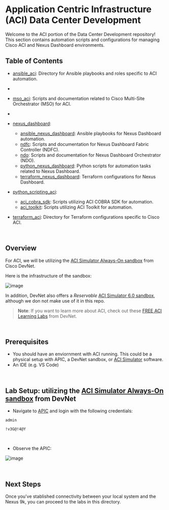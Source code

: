 # Application Centric Infrastructure (ACI) Data Center Development


Welcome to the ACI portion of the Data Center Development repository! This section contains automation scripts and configurations for managing Cisco ACI and Nexus Dashboard environments.


## Table of Contents

- [ansible_aci](./ansible_aci/): Directory for Ansible playbooks and roles specific to ACI automation.
- 
- [mso_aci](./mso_aci/): Scripts and documentation related to Cisco Multi-Site Orchestrator (MSO) for ACI.
- 
- [nexus_dashboard](./nexus_dashboard/):
  - [ansible_nexus_dashboard](./nexus_dashboard/ansible_nexus_dashboard/): Ansible playbooks for Nexus Dashboard automation.
  - [ndfc](./nexus_dashboard/ndfc/): Scripts and documentation for Nexus Dashboard Fabric Controller (NDFC).
  - [ndo](./nexus_dashboard/ndo/): Scripts and documentation for Nexus Dashboard Orchestrator (NDO).
  - [python_nexus_dashboard](./nexus_dashboard/python_nexus_dashboard/): Python scripts for automation tasks related to Nexus Dashboard.
  - [terraform_nexus_dashboard](./nexus_dashboard/terraform_nexus_dashboard/): Terraform configurations for Nexus Dashboard.

- [python_scripting_aci](./python_scripting_aci/):
  - [aci_cobra_sdk](./python_scripting_aci/aci_cobra_sdk/): Scripts utilizing ACI COBRA SDK for automation.
  - [aci_toolkit](./python_scripting_aci/aci_toolkit/): Scripts utilizing ACI Toolkit for automation.

- [terraform_aci](./terraform_aci/): Directory for Terraform configurations specific to Cisco ACI.


<br>

## Overview 

For ACI, we will be utilizing the [ACI Simulator Always-On sandbox](https://devnetsandbox.cisco.com/DevNet/catalog/Open-NX-OS-Programmability_open-nx-os) from Cisco DevNet. 

Here is the infrastructure of the sandbox:

![image](https://github.com/user-attachments/assets/ec42f2eb-93ab-4b30-9fa2-0173e5802605)



In addition, DevNet also offers a *Reservable* [ACI Simulator 6.0 sandbox](https://devnetsandbox.cisco.com/DevNet/catalog/aci-simulator-sandbox_aci-simulator), although we don not make use of it in this repo.

> **Note**: If you want to learn more about ACI, check out these [FREE ACI Learning Labs](https://developer.cisco.com/learning/search/?categories=Data%20Center&contentType=track,module,lab&page=1&products=ACI) from DevNet.


<br>

## Prerequisites

- You should have an enviornment with ACI running. This could be a physical setup with APIC, a DevNet sandbox, or [ACI Simulator](https://www.cisco.com/c/en/us/products/cloud-systems-management/application-centric-infrastructure-simulator/index.html) software.
- An IDE (e.g. VS Code)

<br>

## Lab Setup: utilizing the [ACI Simulator Always-On sandbox](https://devnetsandbox.cisco.com/DevNet/catalog/ACI-Simulator-Always-On_aci-simulator-always-on) from DevNet

- Navigate to [APIC](https://devnetsandbox.cisco.com/DevNet/catalog/ACI-Simulator-Always-On_aci-simulator-always-on) and login with the following credentials:

```
admin
```
```
!v3G@!4@Y
```

<br>

- Observe the APIC:

![image](https://github.com/user-attachments/assets/e49b658e-5dc3-4817-a8a1-48bc372622be)




<br>

## Next Steps

Once you've stablished connectivity between your local system and the Nexus 9k, you can proceed to the labs in this directory.

